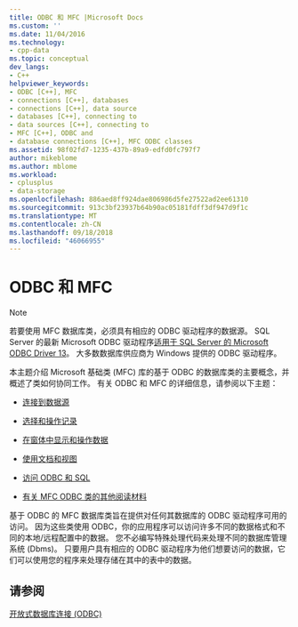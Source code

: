 ```yaml
---
title: ODBC 和 MFC |Microsoft Docs
ms.custom: ''
ms.date: 11/04/2016
ms.technology:
- cpp-data
ms.topic: conceptual
dev_langs:
- C++
helpviewer_keywords:
- ODBC [C++], MFC
- connections [C++], databases
- connections [C++], data source
- databases [C++], connecting to
- data sources [C++], connecting to
- MFC [C++], ODBC and
- database connections [C++], MFC ODBC classes
ms.assetid: 98f02fd7-1235-437b-89a9-edfd0fc797f7
author: mikeblome
ms.author: mblome
ms.workload:
- cplusplus
- data-storage
ms.openlocfilehash: 886aed8ff924dae806986d5fe27522ad2ee61310
ms.sourcegitcommit: 913c3bf23937b64b90ac05181fdff3df947d9f1c
ms.translationtype: MT
ms.contentlocale: zh-CN
ms.lasthandoff: 09/18/2018
ms.locfileid: "46066955"
---
```

# <a name="odbc-and-mfc"></a>ODBC 和 MFC

> [!NOTE]
>  若要使用 MFC 数据库类，必须具有相应的 ODBC 驱动程序的数据源。 SQL Server 的最新 Microsoft ODBC 驱动程序[适用于 SQL Server 的 Microsoft ODBC Driver 13](https://www.microsoft.com/download/details.aspx?id=50420)。 大多数数据库供应商为 Windows 提供的 ODBC 驱动程序。 
  
本主题介绍 Microsoft 基础类 (MFC) 库的基于 ODBC 的数据库类的主要概念，并概述了类如何协同工作。 有关 ODBC 和 MFC 的详细信息，请参阅以下主题：  
  
- [连接到数据源](connecting-to-a-data-source.md)  
  
- [选择和操作记录](selecting-and-manipulating-records.md)  
  
- [在窗体中显示和操作数据](displaying-and-manipulating-data-in-a-form.md)  
  
- [使用文档和视图](working-with-documents-and-views.md)  
  
- [访问 ODBC 和 SQL](access-to-odbc-and-sql.md)  
  
- [有关 MFC ODBC 类的其他阅读材料](further-reading-about-the-mfc-odbc-classes.md)  
  
基于 ODBC 的 MFC 数据库类旨在提供对任何其数据库的 ODBC 驱动程序可用的访问。 因为这些类使用 ODBC，你的应用程序可以访问许多不同的数据格式和不同的本地/远程配置中的数据。 您不必编写特殊处理代码来处理不同的数据库管理系统 (Dbms)。 只要用户具有相应的 ODBC 驱动程序为他们想要访问的数据，它们可以使用您的程序来处理存储在其中的表中的数据。  
  
## <a name="see-also"></a>请参阅  

[开放式数据库连接 (ODBC)](open-database-connectivity-odbc.md)